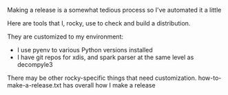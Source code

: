 Making a release is a somewhat tedious process so I've automated it a little


Here are tools that I, rocky, use to check and build a distribution.

They are customized to my environment:
- I use pyenv to various Python versions installed
- I have git repos for xdis, and spark parser at the same level as decompyle3

There may be other rocky-specific things that need customization.
how-to-make-a-release.txt has overall how I make a release
